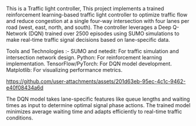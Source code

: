 This is a Traffic light controller, This project implements a trained reinforcement learning-based traffic light controller to optimize traffic flow and reduce congestion at a single four-way intersection with four lanes per road (west, east, north, and south). The controller leverages a Deep Q-Network (DQN) trained over 2500 episodes using SUMO simulations to make real-time traffic signal decisions based on lane-specific data.

Tools and Technologies :-
SUMO and netedit: For traffic simulation and intersection network design.
Python: For reinforcement learning implementation.
TensorFlow/PyTorch: For DQN model development.
Matplotlib: For visualizing performance metrics.


https://github.com/user-attachments/assets/201d63eb-95ec-4c1c-9462-e40f08434a6d

The DQN model takes lane-specific features like queue lengths and waiting times as input to determine optimal signal phase actions. The trained model minimizes average waiting time and adapts efficiently to real-time traffic conditions.
